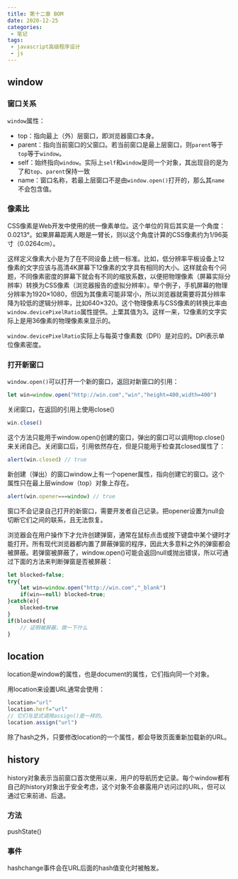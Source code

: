 ```yaml
---
title: 第十二章 BOM
date: 2020-12-25
categories:
 - 笔记
tags:
 - javascript高级程序设计
 - js
---
```


## window

### 窗口关系

`window`属性：

- top：指向最上（外）层窗口，即浏览器窗口本身。
- parent：指向当前窗口的父窗口。若当前窗口是最上层窗口，则`parent`等于`top`等于`window`。
- self：始终指向`window`。实际上`self`和`window`是同一个对象，其出现目的是为了和`top`、`parent`保持一致
- name：窗口名称，若最上层窗口不是由`window.open()`打开的，那么其`name`不会包含值。

### 像素比

CSS像素是Web开发中使用的统一像素单位。这个单位的背后其实是一个角度：0.0213°。如果屏幕距离人眼是一臂长，则以这个角度计算的CSS像素约为1/96英寸（0.0264cm）。

这样定义像素大小是为了在不同设备上统一标准。比如，低分辨率平板设备上12像素的文字应该与高清4K屏幕下12像素的文字具有相同的大小。这样就会有个问题，不同像素密度的屏幕下就会有不同的缩放系数，以便把物理像素（屏幕实际分辨率）转换为CSS像素（浏览器报告的虚拟分辨率）。举个例子，手机屏幕的物理分辨率为1920×1080，但因为其像素可能非常小，所以浏览器就需要将其分辨率降为较低的逻辑分辨率，比如640×320。这个物理像素与CSS像素的转换比率由`window.devicePixelRatio`属性提供。上栗其值为3。这样一来，12像素的文字实际上是用36像素的物理像素来显示的。

`window.devicePixelRatio`实际上与每英寸像素数（DPI）是对应的。DPI表示单位像素密度。

### 打开新窗口

`window.open()`可以打开一个新的窗口，返回对新窗口的引用：

```javascript
let win=window.open("http://win.com","win","height=400,width=400")
```

关闭窗口，在返回的引用上使用close()

```javascript
win.close()
```

这个方法只能用于window.open()创建的窗口，弹出的窗口可以调用top.close()来关闭自己。关闭窗口后，引用依然存在，但是只能用于检查其closed属性了：

```javascript
alert(win.closed) // true
```

新创建（弹出）的窗口window上有一个opener属性，指向创建它的窗口。这个属性只在最上层window（top）对象上存在。

```javascript
alert(win.opener===window) // true
```

窗口不会记录自己打开的新窗口，需要开发者自己记录。把opener设置为null会切断它们之间的联系，且无法恢复。

浏览器会在用户操作下才允许创建弹窗，通常在鼠标点击或按下键盘中某个键时才能打开。所有现代浏览器都内置了屏蔽弹窗的程序，因此大多意料之外的弹窗都会被屏蔽。若弹窗被屏蔽了，window.open()可能会返回null或抛出错误，所以可通过下面的方法来判断弹窗是否被屏蔽：

```javascript
let blocked=false;
try{
    let win=window.open("http://win.com","_blank")
    if(win==null) blocked=true;
}catch(e){
    blocked=true
}
if(blocked){
    // 证明被屏蔽，做一下什么
}
```

## location

location是window的属性，也是document的属性，它们指向同一个对象。

用location来设置URL通常会使用：

```javascript
location="url"
location.herf="url"
// 它们与显式调用assign()是一样的。
location.assign("url")
```

除了hash之外，只要修改location的一个属性，都会导致页面重新加载新的URL。

## history

history对象表示当前窗口首次使用以来，用户的导航历史记录。每个window都有自己的history对象出于安全考虑，这个对象不会暴露用户访问过的URL，但可以通过它来前进、后退。

### 方法

pushState()

### 事件

hashchange事件会在URL后面的hash值变化时被触发。
